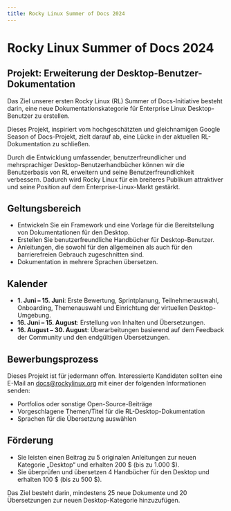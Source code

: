 ```yaml
---
title: Rocky Linux Summer of Docs 2024
---
```


# Rocky Linux Summer of Docs 2024

## Projekt: Erweiterung der Desktop-Benutzer-Dokumentation

Das Ziel unserer ersten Rocky Linux (RL) Summer of Docs-Initiative besteht darin, eine neue Dokumentationskategorie für Enterprise Linux Desktop-Benutzer zu erstellen.

Dieses Projekt, inspiriert vom hochgeschätzten und gleichnamigen Google Season of Docs-Projekt, zielt darauf ab, eine Lücke in der aktuellen RL-Dokumentation zu schließen.

Durch die Entwicklung umfassender, benutzerfreundlicher und mehrsprachiger Desktop-Benutzerhandbücher können wir die Benutzerbasis von RL erweitern und seine Benutzerfreundlichkeit verbessern. Dadurch wird Rocky Linux für ein breiteres Publikum attraktiver und seine Position auf dem Enterprise-Linux-Markt gestärkt.

## Geltungsbereich

- Entwickeln Sie ein Framework und eine Vorlage für die Bereitstellung von Dokumentationen für den Desktop.
- Erstellen Sie benutzerfreundliche Handbücher für Desktop-Benutzer.
- Anleitungen, die sowohl für den allgemeinen als auch für den barrierefreien Gebrauch zugeschnitten sind.
- Dokumentation in mehrere Sprachen übersetzen.

## Kalender

- **1. Juni – 15. Juni**: Erste Bewertung, Sprintplanung, Teilnehmerauswahl, Onboarding, Themenauswahl und Einrichtung der virtuellen Desktop-Umgebung.
- **16. Juni – 15. August**: Erstellung von Inhalten und Übersetzungen.
- **16. August – 30. August**: Überarbeitungen basierend auf dem Feedback der Community und den endgültigen Übersetzungen.

## Bewerbungsprozess

Dieses Projekt ist für jedermann offen. Interessierte Kandidaten sollten eine E-Mail an docs@rockylinux.org mit einer der folgenden Informationen senden:

- Portfolios oder sonstige Open-Source-Beiträge
- Vorgeschlagene Themen/Titel für die RL-Desktop-Dokumentation
- Sprachen für die Übersetzung auswählen

## Förderung

- Sie leisten einen Beitrag zu 5 originalen Anleitungen zur neuen Kategorie „Desktop“ und erhalten 200 $ (bis zu 1.000 $).
- Sie überprüfen und übersetzen 4 Handbücher für den Desktop und erhalten 100 $ (bis zu 500 $).

Das Ziel besteht darin, mindestens 25 neue Dokumente und 20 Übersetzungen zur neuen Desktop-Kategorie hinzuzufügen.
